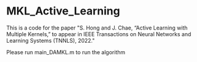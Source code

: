 # MKL_Active_Learning

This is a code for the paper "S. Hong and J. Chae, “Active Learning with Multiple Kernels,” to appear in IEEE Transactions on Neural
Networks and Learning Systems (TNNLS), 2022."

Please run main_DAMKL.m to run the algorithm 
